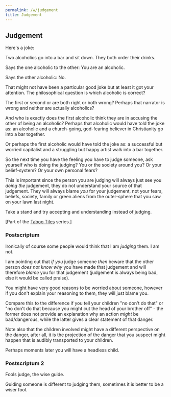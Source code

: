 ```yaml
---
permalink: /w/judgement
title: Judgement
---
```


## Judgement

Here's a joke:

Two alcoholics go into a bar and sit down. They both order their drinks.

Says the one alcoholic to the other: You are an alcoholic.

Says the other alcoholic: No.

That might not have been a particular good joke but at least it got your attention. The philosophical question is which alcoholic is correct?

The first or second or are both right or both wrong? Perhaps that narrator is wrong and neither are actually alcoholics?

And who is exactly does the first alcoholic think they are in accusing the other of being an alcoholic? Perhaps that alcoholic would have told the joke as: an alcoholic and a church-going, god-fearing believer in Christianity go into a bar together.

Or perhaps the first alcoholic would have told the joke as: a successful but worried capitalist and a struggling but happy artist walk into a bar together.

So the next time you have the feeling you have to judge someone, ask yourself who is doing the judging? You or the society around you? Or your belief-system? Or your own personal fears? 

This is important since the person you are judging will always just see you *doing the* judgement, they do not understand your source of that judgement. They will always blame *you* for your judgement, not your fears, beliefs, society, family or green aliens from the outer-sphere that you saw on your lawn last night.

Take a stand and try accepting and understanding instead of judging.

\[Part of the [Taboo Tiles](https://upo.sh/tt) series.\]

### Postscriptum 

Ironically of course some people would think that I am *judging* them. I am not.

I am pointing out that *if you* judge someone *then* beware that the other person *does not know why* you have made that judgement and will therefore *blame* you for that judgement (judgement is always being bad, else it would be called praise).

You might have very good reasons to be worried about someone, however if you don't explain your reasoning to them, they will just blame you.

Compare this to the difference if you tell your children "no don't do that" or "no don't do that because you might cut the head of your brother off" - the former does not provide an explanation why an action *might* be bad/dangerous, while the latter gives a clear statement of that danger. 

Note also that the children involved might have a different perspective on the danger, after all, it is the projection of the danger that you suspect might happen that is audibly transported to your children.

Perhaps moments later you will have a headless child.

### Postscriptum 2

Fools judge, the wise guide.

Guiding someone is different to judging them, sometimes it is better to be a wiser fool.
